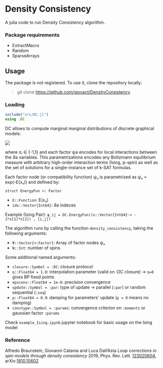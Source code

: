 # Density Consistency

A julia code to run Density Consistency algorithm.

### Package requirements
- ExtractMacro
- Random
- SparseArrays

## Usage
The package is not registered. To use it, clone the repository locally:
> git clone https://github.com/giovact/DensityConsistency

### Loading
```julia
include("src/DC.jl")
using .DC
```

DC allows to compute marginal marginal distributions of discrete graphical models:

<img src="https://render.githubusercontent.com/render/math?math=p\left(\boldsymbol{\sigma}\right) = \frac{1}{Z}\prod_{a}\psi_{a}\left(\boldsymbol{\sigma}_{a}\right)">

where σᵢ ∈ {-1,1} and each factor ψa encodes for local interactions between the ∂a variables. This parametrizations encodes any Boltzmann equilibrium measure with arbitrary high-order interaction terms (Ising, p-spin) as well as the set of solutions for a single-instance set of k-SAT formulas.


Each factor node (or compatibility function) ψₐ is parametrized as ψₐ ∝ exp(-E(xₐ))  and defined by:

`struct EnergyFun <: Factor`
* `E::Function`: E(xₐ)
* `idx::Vector{Int64}`: ∂a indeces

Example (Ising Pair):
`ψ_ij = DC.EnergyFun((x::Vector{Int64}-> -J*x[1]*x[2]) , [i,j])`


The algorithm runs by calling the function ``density_consistency``, taking the following arguments:

* `Ψ::Vector{<:Factor}`: Array of factor nodes ψₐ
* `N::Int`: number of spins

Some additional named arguments:

* `closure::Symbol = :DC`: closure protocol
* `η::Float64 = 1.0`: interpolation parameter (valid on :DC closure) -> ``η=0`` gives BP fixed points
* `epsconv::Float64 = 1e-6`: precision convergence
* `update::Symbol = :par`: type of update -> parallel (`:par`) or random sequential (`:seq`)
* `ρ::Float64 = 0.9`: damping for parameters' update (`ρ = 0` means no damping)
* `convtype::Symbol = :params`: convergence criterion on `:moments` or  gaussian factor `:params`


Check `example_Ising.ipynb` jupyter notebook for basic usage on the Ising model


### Reference
Alfredo Braunstein, Giovanni Catania and Luca Dall’Asta
*Loop corrections in spin models through density consistency*
2019, Phys. Rev. Lett. [123020604][papero], arXiv:[1810.10602][paperoarxiv]


[papero]: <https://journals.aps.org/prl/abstract/10.1103/PhysRevLett.123.020604>
[paperoarxiv]: <https://arxiv.org/abs/1810.10602>
[example_notebook]: <https://arxiv.org/abs/1810.10602>
